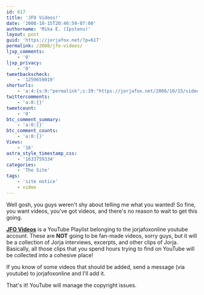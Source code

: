 ```yaml
---
id: 617
title: 'JFO Videos!'
date: '2008-10-15T20:46:59-07:00'
authorname: 'Mika E. (Ipstenu)'
layout: post
guid: 'https://jorjafox.net/?p=617'
permalink: /2008/jfo-videos/
ljxp_comments:
    - '0'
ljxp_privacy:
    - '0'
tweetbackscheck:
    - '1259659019'
shorturls:
    - 'a:4:{s:9:"permalink";s:39:"https://jorjafox.net/2008/10/15/videos/";s:7:"tinyurl";s:25:"http://tinyurl.com/mxpt5x";s:4:"isgd";s:18:"http://is.gd/52WoO";s:5:"bitly";s:20:"http://bit.ly/4WlCeY";}'
twittercomments:
    - 'a:0:{}'
tweetcount:
    - '0'
btc_comment_summary:
    - 'a:0:{}'
btc_comment_counts:
    - 'a:0:{}'
Views:
    - '16'
astra_style_timestamp_css:
    - '1633759334'
categories:
    - 'The Site'
tags:
    - 'site notice'
    - video
---
```


Well gosh, you guys weren't shy about telling me what you wanted!  So fine, you want videos, you've got videos, and there's no reason to wait to get this going.

<strong><a href="https://jorjafox.net/videos">JFO Videos</a></strong> is a YouTube Playlist belonging to the jorjafoxonline youtube account.  These are <strong>NOT</strong> going to be fan-made videos, sorry guys, but it will be a collection of Jorja interviews, excerpts, and other clips of Jorja. Basically, all those clips that you spend hours trying to find on YouTube will be collected into a cohesive place!

If you know of some videos  that should be added, send a message (via youtube) to jorjafoxonline and I'll add it.

That's it!  YouTube will manage the copyright issues.

&nbsp;
